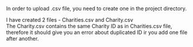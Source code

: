 In order to upload .csv file, you need to create one in the project directory. 

I have created 2 files - Charities.csv and Charity.csv  
The Charity.csv contains the same Charity ID as in Charities.csv file, therefore it should give you an error about duplicated ID ir you add one file after another. 
